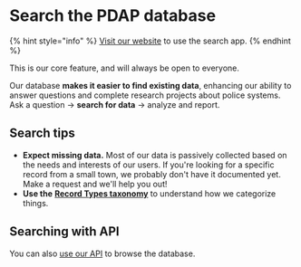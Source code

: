# Search the PDAP database

{% hint style="info" %}
[Visit our website](https://pdap.io) to use the search app.
{% endhint %}

This is our core feature, and will always be open to everyone.

Our database **makes it easier to find existing data**, enhancing our ability to answer questions and complete research projects about police systems. Ask a question → **search for data** → analyze and report.

## Search tips

* **Expect missing data.** Most of our data is passively collected based on the needs and interests of our users. If you're looking for a specific record from a small town, we probably don't have it documented yet. Make a request and we'll help you out!
* **Use the** [**Record Types taxonomy**](../about/data-dictionaries/record-types-taxonomy.md) to understand how we categorize things.

## Searching with API

You can also [use our API](broken-reference) to browse the database.
